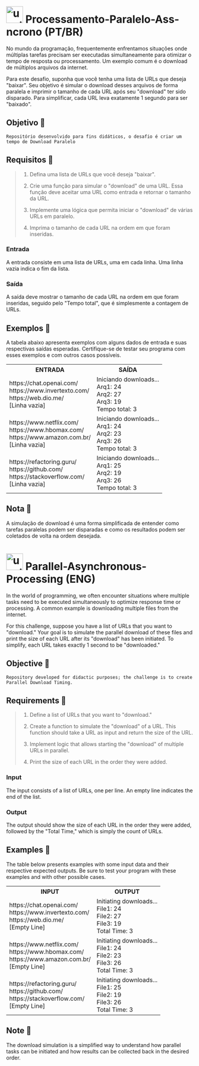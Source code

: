 <h1>
    <img width="45" src="https://img.icons8.com/pulsar-line/48/upside-down-icon.png" alt="upside-down-icon"/>
    <span> Processamento-Paralelo-Ass-ncrono (PT/BR) </span>
</h1> 

No mundo da programação, frequentemente enfrentamos situações onde múltiplas tarefas precisam ser executadas simultaneamente para otimizar o tempo de resposta ou processamento. Um exemplo comum é o download de múltiplos arquivos da internet.

Para este desafio, suponha que você tenha uma lista de URLs que deseja "baixar". Seu objetivo é simular o download desses arquivos de forma paralela e imprimir o tamanho de cada URL após seu "download" ter sido disparado. Para simplificar, cada URL leva exatamente 1 segundo para ser "baixado".

## Objetivo 🫧
```Repositório desenvolvido para fins didáticos, o desafio é criar um tempo de Download Paralelo```

## Requisitos 🫧

> 1. Defina uma lista de URLs que você deseja "baixar".
>
> 2. Crie uma função para simular o "download" de uma URL. Essa função deve aceitar uma URL como entrada e retornar o tamanho da URL.
>
> 3. Implemente uma lógica que permita iniciar o "download" de várias URLs em paralelo.
>
> 4. Imprima o tamanho de cada URL na ordem em que foram inseridas.

### Entrada
A entrada consiste em uma lista de URLs, uma em cada linha. Uma linha vazia indica o fim da lista.

### Saída
A saída deve mostrar o tamanho de cada URL na ordem em que foram inseridas, seguido pelo "Tempo total", que é simplesmente a contagem de URLs.

## Exemplos 🫧
A tabela abaixo apresenta exemplos com alguns dados de entrada e suas respectivas saídas esperadas. Certifique-se de testar seu programa com esses exemplos e com outros casos possíveis.

<table>
  <tr>
    <th>ENTRADA</th>
    <th>SAÍDA</th>
  </tr>
  <tr>
    <td>https://chat.openai.com/<br>https://www.invertexto.com/<br>https://web.dio.me/<br>[Linha vazia]</td>
    <td>Iniciando downloads...<br>Arq1: 24<br>Arq2: 27<br>Arq3: 19<br>Tempo total: 3</td>
  </tr>
  <tr>
    <td>https://www.netflix.com/<br>https://www.hbomax.com/<br>https://www.amazon.com.br/<br>[Linha vazia]</td>
     <td>Iniciando downloads...<br>Arq1: 24<br>Arq2: 23<br>Arq3: 26<br>Tempo total: 3</td>
  </tr>
  <tr>
    <td>https://refactoring.guru/<br>https://github.com/<br>https://stackoverflow.com/<br>[Linha vazia]</td>
    <td>Iniciando downloads...<br>Arq1: 25<br>Arq2: 19<br>Arq3: 26<br>Tempo total: 3</td>
  </tr>
</table>

## Nota 🫧
A simulação de download é uma forma simplificada de entender como tarefas paralelas podem ser disparadas e como os resultados podem ser coletados de volta na ordem desejada.


<h1>
    <img width="45" src="https://img.icons8.com/pulsar-line/48/upside-down-icon.png" alt="upside-down-icon"/>
    <span> Parallel-Asynchronous-Processing (ENG) </span>
</h1>

In the world of programming, we often encounter situations where multiple tasks need to be executed simultaneously to optimize response time or processing. A common example is downloading multiple files from the internet.

For this challenge, suppose you have a list of URLs that you want to "download." Your goal is to simulate the parallel download of these files and print the size of each URL after its "download" has been initiated. To simplify, each URL takes exactly 1 second to be "downloaded."

## Objective 🫧
```Repository developed for didactic purposes; the challenge is to create Parallel Download Timing.```

## Requirements 🫧

> 1. Define a list of URLs that you want to "download."
>
> 2. Create a function to simulate the "download" of a URL. This function should take a URL as input and return the size of the URL.
>
> 3. Implement logic that allows starting the "download" of multiple URLs in parallel.
>
> 4. Print the size of each URL in the order they were added.

### Input
The input consists of a list of URLs, one per line. An empty line indicates the end of the list.

### Output
The output should show the size of each URL in the order they were added, followed by the "Total Time," which is simply the count of URLs.

## Examples 🫧
The table below presents examples with some input data and their respective expected outputs. Be sure to test your program with these examples and with other possible cases.

<table>
  <tr>
    <th>INPUT</th>
    <th>OUTPUT</th>
  </tr>
  <tr>
    <td>https://chat.openai.com/<br>https://www.invertexto.com/<br>https://web.dio.me/<br>[Empty Line]</td>
    <td>Initiating downloads...<br>File1: 24<br>File2: 27<br>File3: 19<br>Total Time: 3</td>
  </tr>
  <tr>
    <td>https://www.netflix.com/<br>https://www.hbomax.com/<br>https://www.amazon.com.br/<br>[Empty Line]</td>
     <td>Initiating downloads...<br>File1: 24<br>File2: 23<br>File3: 26<br>Total Time: 3</td>
  </tr>
  <tr>
    <td>https://refactoring.guru/<br>https://github.com/<br>https://stackoverflow.com/<br>[Empty Line]</td>
    <td>Initiating downloads...<br>File1: 25<br>File2: 19<br>File3: 26<br>Total Time: 3</td>
  </tr>
</table>

## Note 🫧
The download simulation is a simplified way to understand how parallel tasks can be initiated and how results can be collected back in the desired order.
